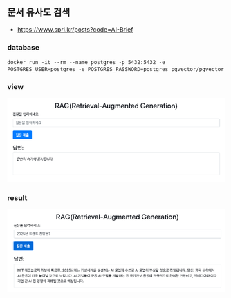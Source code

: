 ## 문서 유사도 검색
- https://www.spri.kr/posts?code=AI-Brief

### database
```shell
docker run -it --rm --name postgres -p 5432:5432 -e POSTGRES_USER=postgres -e POSTGRES_PASSWORD=postgres pgvector/pgvector
```

### view
![view](./images/view.png)

### result
![result](./images/result.png)